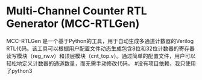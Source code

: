 # Multi-Channel Counter RTL Generator (MCC-RTLGen)
MCC-RTLGen 是一个基于Python的工具，用于自动生成多通道计数器的Verilog RTL代码。该工具可以根据用户配置文件动态生成包含8位和32位计数器的寄存器读写模块（reg_rw.v）和顶层模块（cnt_top.v）。通过简单的配置文件，用户可以轻松地定义计数器的通道数量，而无需手动修改代码。
#没有项目依赖，我只使用了python3
